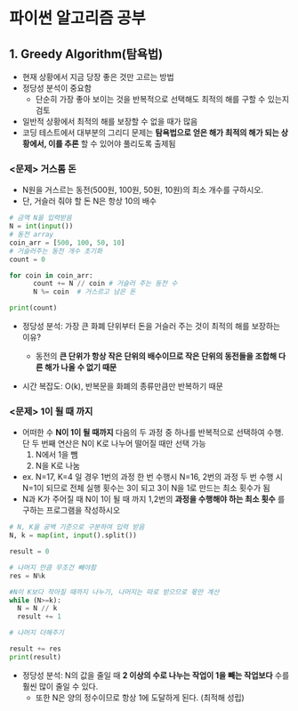 # 파이썬 알고리즘 공부
## 1. Greedy Algorithm(탐욕법)
- 현재 상황에서 지금 당장 좋은 것만 고르는 방법
- 정당성 분석이 중요함
  - 단순히 가장 좋아 보이는 것을 반복적으로 선택해도 최적의 해를 구할 수 있는지 검토
- 일반적 상황에서 최적의 해를 보장할 수 없을 때가 많음
- 코딩 테스트에서 대부분의 그리디 문제는 __탐욕법으로 얻은 해가 최적의 해가 되는 상황에서, 이를 추론__ 할 수 있어야 풀리도록 출제됨

### <문제> 거스롬 돈
- N원을 거스르는 동전(500원, 100원, 50원, 10원)의 최소 개수를 구하시오.
- 단, 거슬러 줘야 할 돈 N은 항상 10의 배수
```python
# 금액 N을 입력받음
N = int(input())
# 동전 array
coin_arr = [500, 100, 50, 10]
# 거슬러주는 동전 개수 초기화
count = 0

for coin in coin_arr:
      count += N // coin # 거슬러 주는 동전 수
      N %= coin  # 거스르고 남은 돈

print(count)
```
- 정당성 분석: 가장 큰 화폐 단위부터 돈을 거슬러 주는 것이 최적의 해를 보장하는 이유?
  - 동전의 __큰 단위가 항상 작은 단위의 배수이므로 작은 단위의 동전들을 조합해 다른 해가 나올 수 없기 때문__

- 시간 복잡도: O(k), 반복문을 화폐의 종류만큼만 반복하기 때문
### <문제> 1이 될 때 까지
- 어떠한 수 __N이 1이 될 때까지__ 다음의 두 과정 중 하나를 반복적으로 선택하여 수행. 단 두 번째 연산은 N이 K로 나누어 떨어질 때만 선택 가능
  1. N에서 1을 뺌
  2. N을 K로 나눔
- ex. N=17, K=4 일 경우 1번의 과정 한 번 수행시 N=16, 2번의 과정 두 번 수행 시 N=1이 되므로 전체 실행 횟수는 3이 되고 3이 N을 1로 만드는 최소 횟수가 됨
- N과 K가 주어질 때 N이 1이 될 때 까지 1,2번의 __과정을 수행해야 하는 최소 횟수__ 를 구하는 프로그램을 작성하시오
```python
# N, K을 공백 기준으로 구분하여 입력 받음
N, k = map(int, input().split())

result = 0

# 나머지 만큼 무조건 빼야함
res = N%k

#N이 K보다 작아질 때까지 나누기, 나머지는 따로 받으므로 몫만 계산
while (N>=k):
  N = N // k
  result += 1

# 나머지 더해주기

result += res
print(result)
```
- 정당성 분석: N의 값을 줄일 때 __2 이상의 수로 나누는 작업이 1을 빼는 작업보다__ 수를 훨씬 많이 줄일 수 있다.
  - 또한 N은 양의 정수이므로 항상 1에 도달하게 된다. (최적해 성립)
